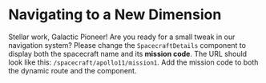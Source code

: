 # Navigating to a New Dimension

Stellar work, Galactic Pioneer! Are you ready for a small tweak in our navigation system? Please change the `SpacecraftDetails` component to display both the spacecraft name and its **mission code**. The URL should look like this: `/spacecraft/apollo11/mission1`. Add the mission code to both the dynamic route and the component.
